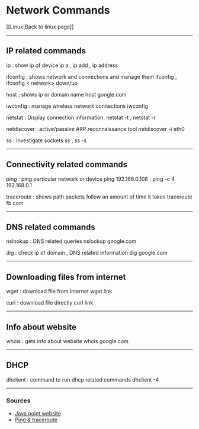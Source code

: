 # Network Commands 
[[Linux|Back to linux page]]
- --
## IP related commands
ip : show ip of device
ip a , ip add , ip address

ifconfig : shows network and connections and manage them
ifconfig , ifconfig < network> down/up

host : shows ip or domain name
host google.com

iwconfig : manage wireless network connections
iwconfig

netstat : Display connection information.
netstat -t , netstat -r

netdiscover : active/passive ARP reconnaissance tool
netdiscover -i eth0

ss : Investigate sockets
ss , ss -s

- --
## Connectivity related commands

ping : ping particular network or device
ping 192.168.0.108 , ping -c 4 192.168.0.1

traceroute : shows path packets follow an amount of time it takes
traceroute fb.com

- --
## DNS related commands

nslookup : DNS related queries
nslookup google.com

dig : check ip of domain , DNS related information
dig google.com

- --
## Downloading files from internet
wget : download file from internet
wget link

curl : download file directly
curl link

- --
## Info about website
whois : gets info about website
whois google.com

- --
## DHCP 
dhclient : command to run dhcp related commands
dhclient -4
- --
### Sources
- [Java point website](https://www.javatpoint.com/linux-networking-commands)
- [Ping & traceroute](https://www.youtube.com/watch?v=vJV-GBZ6PeM&list=WL&index=50&ab_channel=PowerCertAnimatedVideos)